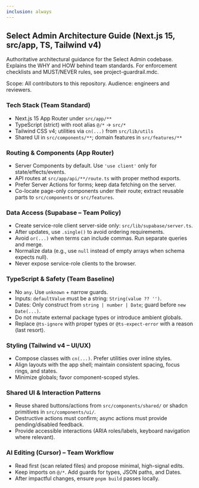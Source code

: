 ```yaml
---
inclusion: always
---
```

## Select Admin Architecture Guide (Next.js 15, src/app, TS, Tailwind v4)

Authoritative architectural guidance for the Select Admin codebase. Explains the WHY and HOW behind team standards. For enforcement checklists and MUST/NEVER rules, see project-guardrail.mdc.

Scope: All contributors to this repository. Audience: engineers and reviewers.

### Tech Stack (Team Standard)
- Next.js 15 App Router under `src/app/**`
- TypeScript (strict) with root alias `@/*` → `src/*`
- Tailwind CSS v4; utilities via `cn(...)` from `src/lib/utils`
- Shared UI in `src/components/**`; domain features in `src/features/**`

### Routing & Components (App Router)
- Server Components by default. Use `'use client'` only for state/effects/events.
- API routes at `src/app/api/**/route.ts` with proper method exports.
- Prefer Server Actions for forms; keep data fetching on the server.
- Co-locate page-only components under their route; extract reusable parts to `src/components` or `src/features`.

### Data Access (Supabase – Team Policy)
- Create service-role client server-side only: `src/lib/supabase/server.ts`.
- After updates, use `.single()` to avoid ordering requirements.
- Avoid `or(...)` when terms can include commas. Run separate queries and merge.
- Normalize data (e.g., use `null` instead of empty arrays when schema expects null).
- Never expose service-role clients to the browser.

### TypeScript & Safety (Team Baseline)
- No `any`. Use `unknown` + narrow guards.
- Inputs: `defaultValue` must be a string: `String(value ?? '')`.
- Dates: Only construct from `string | number | Date`; guard before `new Date(...)`.
- Do not mutate external package types or introduce ambient globals.
- Replace `@ts-ignore` with proper types or `@ts-expect-error` with a reason (last resort).

### Styling (Tailwind v4 – UI/UX)
- Compose classes with `cn(...)`. Prefer utilities over inline styles.
- Align layouts with the app shell; maintain consistent spacing, focus rings, and states.
- Minimize globals; favor component-scoped styles.

### Shared UI & Interaction Patterns
- Reuse shared buttons/actions from `src/components/shared/` or shadcn primitives in `src/components/ui/`.
- Destructive actions must confirm; async actions must provide pending/disabled feedback.
- Provide accessible interactions (ARIA roles/labels, keyboard navigation where relevant).

### AI Editing (Cursor) – Team Workflow
- Read first (scan related files) and propose minimal, high-signal edits.
- Keep imports on `@/*`. Add guards for types, JSON paths, and Dates.
- After impactful changes, ensure `pnpm build` passes locally.

